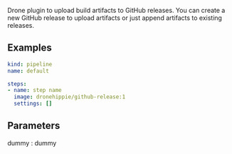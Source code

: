 Drone plugin to upload build artifacts to GitHub releases. You can create a new
GitHub release to upload artifacts or just append artifacts to existing
releases.

## Examples

```yaml
kind: pipeline
name: default

steps:
- name: step name
  image: dronehippie/github-release:1
  settings: []
```

## Parameters

dummy
: dummy
